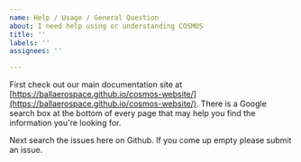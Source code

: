 ```yaml
---
name: Help / Usage / General Question
about: I need help using or understanding COSMOS
title: ''
labels: ''
assignees: ''

---
```


First check out our main documentation site at [https://ballaerospace.github.io/cosmos-website/](https://ballaerospace.github.io/cosmos-website/). There is a Google search box at the bottom of every page that may help you find the information you're looking for.

Next search the issues here on Github. If you come up empty please submit an issue.
